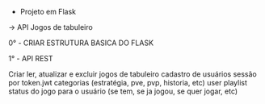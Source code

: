 - Projeto em Flask

-> API Jogos de tabuleiro

0° - CRIAR ESTRUTURA BASICA DO FLASK



1° - API REST

Criar ler, atualizar e excluir jogos de tabuleiro
cadastro de usuários
sessão por token.jwt
categorias (estratégia, pve, pvp, historia, etc)
user playlist
status do jogo para o usuário (se tem, se ja jogou, se quer jogar, etc)








